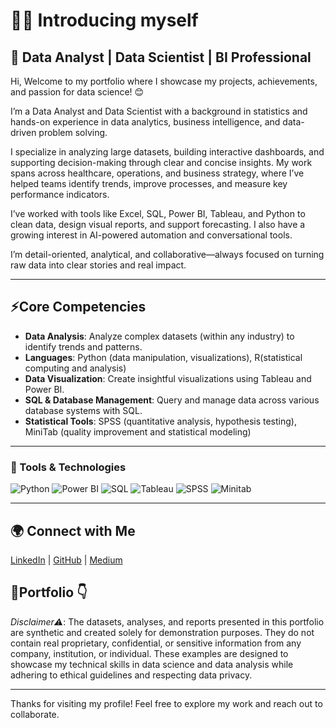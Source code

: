 # 🙋‍♂️ Introducing myself

## 🌟 Data Analyst | Data Scientist | BI Professional
Hi, Welcome to my portfolio where I showcase my projects, achievements, and passion for data science! 😊


I’m a Data Analyst and Data Scientist with a background in statistics and hands-on experience in data analytics, business intelligence, and data-driven problem solving.

I specialize in analyzing large datasets, building interactive dashboards, and supporting decision-making through clear and concise insights. My work spans across healthcare, operations, and business strategy, where I’ve helped teams identify trends, improve processes, and measure key performance indicators.

I’ve worked with tools like Excel, SQL, Power BI, Tableau, and Python to clean data, design visual reports, and support forecasting. I also have a growing interest in AI-powered automation and conversational tools.

I’m detail-oriented, analytical, and collaborative—always focused on turning raw data into clear stories and real impact.

---
## ⚡Core Competencies

- **Data Analysis**: Analyze complex datasets (within any industry) to identify trends and patterns.
- **Languages**: Python (data manipulation, visualizations), R(statistical computing and analysis)
- **Data Visualization**: Create insightful visualizations using Tableau and Power BI.
- **SQL & Database Management**: Query and manage data across various database systems with SQL.
- **Statistical Tools**: SPSS (quantitative analysis, hypothesis testing), MiniTab (quality improvement and statistical modeling)

---
### 🔧 Tools & Technologies

![Python](https://img.shields.io/badge/Python-3776AB?style=for-the-badge&logo=python&logoColor=white)
![Power BI](https://img.shields.io/badge/PowerBI-F2C811?style=for-the-badge&logo=powerbi&logoColor=black)
![SQL](https://img.shields.io/badge/SQL-336791?style=for-the-badge&logo=mysql&logoColor=white)
![Tableau](https://img.shields.io/badge/Tableau-E97627?style=for-the-badge&logo=tableau&logoColor=white)
![SPSS](https://img.shields.io/badge/SPSS-0033A0?style=for-the-badge&logo=IBM&logoColor=white)
![Minitab](https://img.shields.io/badge/Minitab-00853E?style=for-the-badge&logoColor=white)

---
## 🌍 Connect with Me
[LinkedIn](http://www.linkedin.com/in/festus-ijabani-159585293) | [GitHub](https://github.com/I-Festus) | [Medium](https://medium.com/@ijabanifestus01)

## 💼Portfolio 👇

*Disclaimer⚠️*: The datasets, analyses, and reports presented in this portfolio are synthetic and created solely for demonstration purposes. They do not contain real proprietary, confidential, or sensitive information from any company, institution, or individual. These examples are designed to showcase my technical skills in data science and data analysis while adhering to ethical guidelines and respecting data privacy.

---

Thanks for visiting my profile! Feel free to explore my work and reach out to collaborate.
